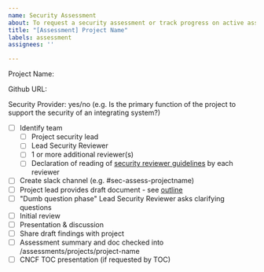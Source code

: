 ```yaml
---
name: Security Assessment
about: To request a security assessment or track progress on active assessment
title: "[Assessment] Project Name"
labels: assessment
assignees: ''

---
```


Project Name: 

Github URL:

Security Provider: yes/no (e.g. Is the primary function of the project to support the security of an integrating system?)

- [ ] Identify team
   - [ ] Project security lead
   - [ ] Lead Security Reviewer
   - [ ] 1 or more additional reviewer(s)
   - [ ] Declaration of reading of [security reviewer guidelines](/assessments/guide/security-reviewer.md) by each reviewer
- [ ] Create slack channel (e.g. #sec-assess-projectname)
- [ ] Project lead provides draft document - see [outline](https://github.com/cncf/sig-security/blob/master/assessments/guide/outline.md)
- [ ] "Dumb question phase" Lead Security Reviewer asks clarifying questions 
- [ ] Initial review
- [ ] Presentation & discussion
- [ ] Share draft findings with project
- [ ] Assessment summary and doc checked into /assessments/projects/project-name
- [ ] CNCF TOC presentation (if requested by TOC)
